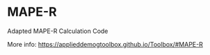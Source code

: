 # MAPE-R
Adapted MAPE-R Calculation Code

More info: https://applieddemogtoolbox.github.io/Toolbox/#MAPE-R

